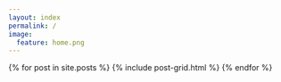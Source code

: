 ```yaml
---
layout: index
permalink: /
image:
  feature: home.png
---
```


<div class="tiles">
{% for post in site.posts %}
	{% include post-grid.html %}
{% endfor %}
</div><!-- /.tiles -->
